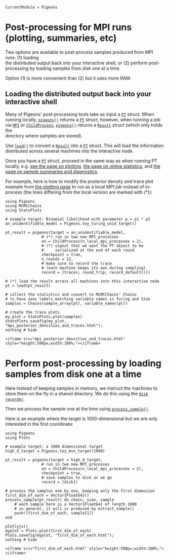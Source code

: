 ```@meta
CurrentModule = Pigeons
```


# Post-processing for MPI runs (plotting, summaries, etc) 

Two options are available to post-process samples produced from 
MPI runs: (1) loading  
the distributed output back into your interactive shell, or (2)
perform post-processing by loading samples from disk one at a time. 

Option (1) is more convenient than (2) but it uses more RAM.


## Loading the distributed output back into your interactive shell

Many of Pigeons' post-processing tools take as input a [`PT`](@ref) struct.
When running locally, [`pigeons()`](@ref) returns a [`PT`](@ref) struct, 
however, when running a job via [`MPI`](@ref) or [`ChildProcess`](@ref), 
[`pigeons()`](@ref) returns a [`Result`](@ref) struct (which only holds the  
directory where samples are stored). 

Use [`load()`](@ref) to convert a [`Result`](@ref) into a 
[`PT`](@ref) struct. 
This will load the information distributed across several machines 
into the interactive node.

Once you have a [`PT`](@ref) struct, proceed in the same way as 
when running PT locally, e.g. [see the page on plotting](plotting.html), 
[the page on online statistics](online-statistics.html), 
and [the page on sample summaries and diagnostics](summaries.html).

For example, here is how to modify the posterior density and trace plot 
example from [the plotting page](plotting.html) to run as a local MPI job 
instead of in-process (the lines differing from the local version are marked 
with (*)):

```@example traces
using Pigeons
using MCMCChains
using StatsPlots

# example target: Binomial likelihood with parameter p = p1 * p2
an_unidentifiable_model = Pigeons.toy_turing_unid_target()

pt_result = pigeons(target = an_unidentifiable_model, 
                # (*) run in two new MPI processes 
                on = ChildProcess(n_local_mpi_processes = 2), 
                # (*) signal that we want the PT object to be 
                #     serialized at the end of each round
                checkpoint = true,
                n_rounds = 12,
                # make sure to record the trace 
                # (each machine keeps its own during sampling)
                record = [traces; round_trip; record_default()])

# (*) load the result across all machines into this interactive node
pt = load(pt_result)

# collect the statistics and convert to MCMCChains' Chains
# to have axes labels matching variable names in Turing and Stan
samples = Chains(sample_array(pt), variable_names(pt))

# create the trace plots
my_plot = StatsPlots.plot(samples)
StatsPlots.savefig(my_plot, "mpi_posterior_densities_and_traces.html"); 
nothing # hide
```

```@raw html
<iframe src="mpi_posterior_densities_and_traces.html" style="height:500px;width:100%;"></iframe>
```

# Perform post-processing by loading samples from disk one at a time

Here instead of keeping samples in memory, we instruct the machines to 
store them on the fly in a shared directory. 
We do this using the [`disk`](@ref) [`recorder`](@ref). 

Then we process the sample one at the time using [`process_sample()`](@ref). 

Here is an example where the target is 1000-dimensional but we are only 
interested in the first coordinate:

```@example traces
using Pigeons
using Plots

# example target: a 1000 dimensional target
high_d_target = Pigeons.toy_mvn_target(1000)

pt_result = pigeons(target = high_d_target, 
                # run in two new MPI processes 
                on = ChildProcess(n_local_mpi_processes = 2), 
                checkpoint = true,
                # save samples to disk as we go
                record = [disk])

# process the samples one by one, keeping only the first dimension
first_dim_of_each = Vector{Float64}()
process_sample(pt_result) do chain, scan, sample
    # each sample here is a Vector{Float64} of length 1000 
    # in general, it will is produced by extract_sample()
    push!(first_dim_of_each, sample[1])
end

plotlyjs()
myplot = Plots.plot(first_dim_of_each)
Plots.savefig(myplot, "first_dim_of_each.html"); 
nothing # hide
```

```@raw html
<iframe src="first_dim_of_each.html" style="height:500px;width:100%;"></iframe>
```